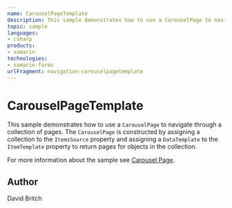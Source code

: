 ```yaml
---
name: CarouselPageTemplate
description: This sample demonstrates how to use a CarouselPage to navigate through a collection of pages. The CarouselPage is constructed by assigning a collection to the ItemsSource property and assigning a DataTemplate to the ItemTemplate property to return pages for objects in the collection.
topic: sample
languages:
- csharp
products:
- xamarin
technologies:
- xamarin-forms
urlFragment: navigation-carouselpagetemplate
---
```

CarouselPageTemplate
====================

This sample demonstrates how to use a `CarouselPage` to navigate through a collection of pages. The `CarouselPage` is constructed by assigning a collection to the `ItemsSource` property and assigning a `DataTemplate` to the `ItemTemplate` property to return pages for objects in the collection.

For more information about the sample see [Carousel Page](http://developer.xamarin.com/guides/cross-platform/xamarin-forms/user-interface/navigation/carousel-page/).

Author
------

David Britch

